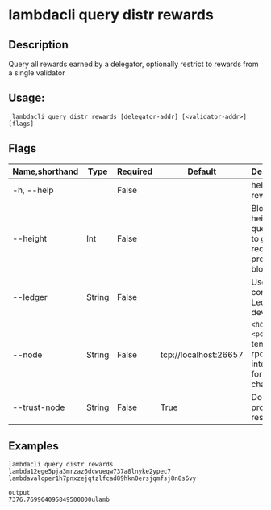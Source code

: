 # lambdacli query distr rewards

## Description

Query all rewards earned by a delegator, optionally restrict to rewards from a single validator

## Usage:

```
 lambdacli query distr rewards [delegator-addr] [<validator-addr>] [flags]
```

## Flags

| Name,shorthand | Type   | Required | Default               | Description                                                  |
| -------------- | ------ | -------- | --------------------- | ------------------------------------------------------------ |
| -h, --help     |        | False    |                       | help for rewards                                             |
| --height       | Int    | False    |                       | Block height to query, omit to get most recent provable block|
| --ledger       | String | False    |                       | Use a connected Ledger device                                |
| --node         | String | False    | tcp://localhost:26657 | `<host>:<port>`to tendermint rpc interface for this chain    |
| --trust-node   | String | False    | True                  | Don't verify proofs for responses                            |


## Examples

```
lambdacli query distr rewards lambda12ege5pja3mrzaz6dcwueqw737a8lnyke2ypec7 lambdavaloper1h7pnxzejqtzlfcad89hkn0ersjqmfsj8n8s6vy

output
7376.769964095849500000ulamb
```

​           
